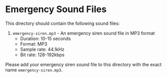 # Emergency Sound Files

This directory should contain the following sound files:

1. `emergency-siren.mp3` - An emergency siren sound file in MP3 format
   - Duration: 10-15 seconds
   - Format: MP3
   - Sample rate: 44.1kHz
   - Bit rate: 128-192kbps

Please add your emergency siren sound file to this directory with the exact name `emergency-siren.mp3`.
